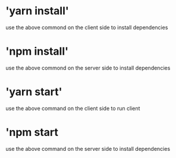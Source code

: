 # 'yarn install'

use the above commond on the client side to install dependencies

# 'npm install'

use the above commond on the server side to install dependencies

# 'yarn start'

use the above command on the client side to run client

# 'npm start

use the above command on the server side to install dependencies
